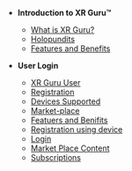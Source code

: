 <!-- docs/_sidebar.md -->

- **Introduction to XR Guru™**
  - [What is XR Guru?](/basic)
  - [Holopundits](/basic?id=Holopundits)
  - [Features and Benefits](/basic?id=xr-guru-features-and-benefits)
 

 
- **User Login**

  - [XR Guru User](/User?id=creating-a-user-account)
  - [Registration](/User?id=website-registration)
  - [Devices Supported](/User?id=devices-supported)
  - [Market-place](/User?id=market-place)
  - [Featuers and Benifits](/User?User?id=featuers-and-benifits)
  - [Registration using device](/User??id=registration-using-device)
  - [Login](/User?id=login)
  - [Market Place Content](/User?id=market-place-content)
  - [Subscriptions](/User?id=subscriptionsn)
  
